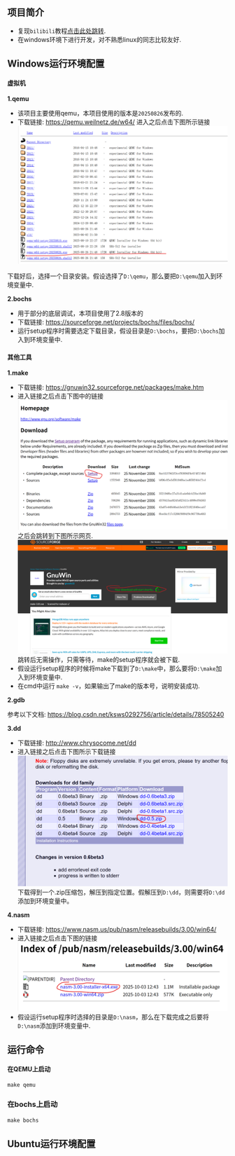 ## 项目简介
* 复现`bilibili`教程[点击此处跳转](https://www.bilibili.com/video/BV1Xdpze7E7b?spm_id_from=333.788.videopod.sections&vd_source=0297a102b9c9dd5de04074dc53d40c26).
* 在windows环境下进行开发，对不熟悉linux的同志比较友好.

## Windows运行环境配置
#### 虚拟机
**1.qemu**
* 该项目主要使用qemu，本项目使用的版本是`20250826`发布的.
* 下载链接: https://qemu.weilnetz.de/w64/
进入之后点击下图所示链接
![alt text](docpic/image.png)

下载好后，选择一个目录安装。假设选择了`D:\qemu`，那么要把`D:\qemu`加入到环境变量中.

**2.bochs**
* 用于部分的底层调试，本项目使用了2.8版本的
* 下载链接: https://sourceforge.net/projects/bochs/files/bochs/
* 运行setup程序时需要选定下载目录，假设目录是`D:\bochs`，要把`D:\bochs`加入到环境变量中.

#### 其他工具
**1.make**
* 下载链接: https://gnuwin32.sourceforge.net/packages/make.htm
* 进入链接之后点击下图中的链接
![alt text](docpic/image1.png)
之后会跳转到下图所示网页.
![alt text](docpic/image2.png)
跳转后无需操作，只需等待，make的setup程序就会被下载.
* 假设运行setup程序的时候将make下载到了`D:\make`中，那么要将`D:\make`加入到环境变量中.
* 在cmd中运行 `make -v`，如果输出了make的版本号，说明安装成功.

**2.gdb**

参考以下文档: https://blog.csdn.net/ksws0292756/article/details/78505240

**3.dd**
* 下载链接: http://www.chrysocome.net/dd
* 进入链接之后点击下图所示下载链接
![alt text](docpic/image3.png)
下载得到一个.zip压缩包，解压到指定位置。假解压到`D:\dd`，则需要将`D:\dd`添加到环境变量中。

**4.nasm**
* 下载链接: https://www.nasm.us/pub/nasm/releasebuilds/3.00/win64/
* 进入链接之后点击下图的链接
![alt text](image.png)
* 假设运行setup程序时选择的目录是`D:\nasm`，那么在下载完成之后要将`D:\nasm`添加到环境变量中.


## 运行命令

#### 在QEMU上启动

```makefile
make qemu
```

### 在bochs上启动

```makefile
make bochs
```

## Ubuntu运行环境配置
